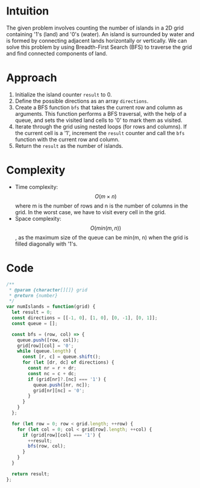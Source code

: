 # Intuition
The given problem involves counting the number of islands in a 2D grid containing '1's (land) and '0's (water). An island is surrounded by water and is formed by connecting adjacent lands horizontally or vertically. We can solve this problem by using Breadth-First Search (BFS) to traverse the grid and find connected components of land.

# Approach
1.  Initialize the island counter `result` to 0.
2.  Define the possible directions as an array `directions`.
3.  Create a BFS function `bfs` that takes the current row and column as arguments. This function performs a BFS traversal, with the help of a queue, and sets the visited land cells to '0' to mark them as visited.
4.  Iterate through the grid using nested loops (for rows and columns). If the current cell is a '1', increment the `result` counter and call the `bfs` function with the current row and column.
5.  Return the `result` as the number of islands.

# Complexity
- Time complexity: $$O(m×n)$$ where m is the number of rows and n is the number of columns in the grid. In the worst case, we have to visit every cell in the grid.
- Space complexity: $$O(min(m,n))$$, as the maximum size of the queue can be min(m, n) when the grid is filled diagonally with '1's.

# Code
```js
/**
 * @param {character[][]} grid
 * @return {number}
 */
var numIslands = function(grid) {
  let result = 0;
  const directions = [[-1, 0], [1, 0], [0, -1], [0, 1]];
  const queue = [];

  const bfs = (row, col) => {
    queue.push([row, col]);
    grid[row][col] = '0';
    while (queue.length) {
      const [r, c] = queue.shift();
      for (let [dr, dc] of directions) {
        const nr = r + dr;
        const nc = c + dc;
        if (grid[nr]?.[nc] === '1') {
          queue.push([nr, nc]);
          grid[nr][nc] = '0';
        }
      }
    }
  };

  for (let row = 0; row < grid.length; ++row) {
    for (let col = 0; col < grid[row].length; ++col) {
      if (grid[row][col] === '1') {
        ++result;
        bfs(row, col);
      }
    }
  }

  return result;
};
```